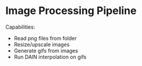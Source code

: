 # Image Processing Pipeline

Capabilities:
 - Read png files from folder
 - Resize/upscale images
 - Generate gifs from images
 - Run DAIN interpolation on gifs